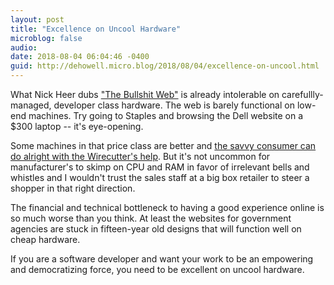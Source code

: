 ```yaml
---
layout: post
title: "Excellence on Uncool Hardware"
microblog: false
audio: 
date: 2018-08-04 06:04:46 -0400
guid: http://dehowell.micro.blog/2018/08/04/excellence-on-uncool.html
---
```

What Nick Heer dubs ["The Bullshit Web"](https://pxlnv.com/blog/bullshit-web/) is already intolerable on carefullly-managed, developer class hardware. The web is barely functional on low-end machines. Try going to Staples and browsing the Dell website on a $300 laptop -- it's eye-opening.

Some machines in that price class are better and [the savvy consumer can do alright with the Wirecutter's help](https://thewirecutter.com/reviews/best-laptop-under-500/). But it's not uncommon for manufacturer's to skimp on CPU and RAM in favor of irrelevant bells and whistles and I wouldn't trust the sales staff at a big box retailer to steer a shopper in that right direction.

The financial and technical bottleneck to having a good experience online is so much worse than you think. At least the websites for government agencies are stuck in fifteen-year old designs that will function well on cheap hardware.

If you are a software developer and want your work to be an empowering and democratizing force, you need to be excellent on uncool hardware.


